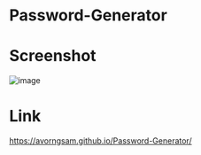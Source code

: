 # Password-Generator

# Screenshot
![image](https://user-images.githubusercontent.com/96459646/150056998-2b42d5f3-e6f8-490c-959b-dbe27c7a4cb3.png)

# Link
https://avorngsam.github.io/Password-Generator/
